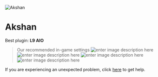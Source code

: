   ![Akshan]()
# Akshan

 Best plugin: **L9 AIO**
 


> Our recommended in-game settings
![enter image description here](https://cdn.discordapp.com/attachments/1002870353867046982/1024446142953574431/akshan_1.PNG)
![enter image description here](https://cdn.discordapp.com/attachments/1002870353867046982/1024446143331041320/akshan_2.PNG)
![enter image description here](https://cdn.discordapp.com/attachments/1002870353867046982/1024446143758868501/akshan_3.PNG)
![enter image description here](https://cdn.discordapp.com/attachments/1002870353867046982/1024446144182501406/akshan_4.PNG)

If you are experiencing an unexpected problem, click [here](https://github.com/y1n/BGX.Support/tree/main/%F0%9F%87%AC%F0%9F%87%A7%20English) to get help.
